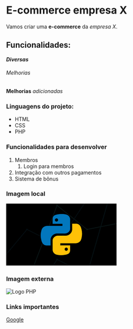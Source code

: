 # E-commerce empresa X

Vamos criar uma **e-commerce** da *empresa X*.

## Funcionalidades:

_**Diversas**_

###### Melhorias

__Melhorias__ _adicionadas_

### Linguagens do projeto:

* HTML
* CSS
* PHP

### Funcionalidades para desenvolver

1. Membros
    1. Login para membros
2. Integração com outros pagamentos
3. Sistema de bônus

### Imagem local

![Logo do python](img/python.png)

### Imagem externa

![Logo PHP](https://upload.wikimedia.org/wikipedia/commons/thumb/2/27/PHP-logo.svg/711px-PHP-logo.svg.png)

### Links importantes

[Google](https://www.google.com/)